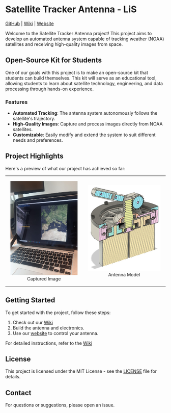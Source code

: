 # Satellite Tracker Antenna - LiS

[GitHub](https://github.com/timnoot/antenna) | [Wiki](https://github.com/timnoot/antenna/wiki) | [Website](https://antenna-six.vercel.app/)

Welcome to the Satellite Tracker Antenna project! This project aims to develop an automated antenna system capable of tracking weather (NOAA) satellites and receiving high-quality images from space.

## Open-Source Kit for Students

One of our goals with this project is to make an open-source kit that students can build themselves. This kit will serve as an educational tool, allowing students to learn about satellite technology, engineering, and data processing through hands-on experience.

### Features

- **Automated Tracking**: The antenna system autonomously follows the satellite's trajectory.
- **High-Quality Images**: Capture and process images directly from NOAA satellites.
- **Customizable**: Easily modify and extend the system to suit different needs and preferences.

## Project Highlights

Here's a preview of what our project has achieved so far:

<table style="margin: 0 auto;">
  <tr>
    <td style="padding: 1rem; text-align: center;">
      <img style="max-height: 32rem; width: auto;" src="https://raw.githubusercontent.com/timnoot/antenna/main/documentation/capture.png" alt="Captured Image">
      Captured Image
    </td>
    <td style="padding: 1rem; text-align: center;">
      <img style="max-height: 32rem; width: auto;" src="https://raw.githubusercontent.com/timnoot/antenna/main/documentation/model.png" alt="Antenna Model">
      Antenna Model
    </td>
  </tr>
</table>

## Getting Started

To get started with the project, follow these steps:
1. Check out our [Wiki](https://github.com/timnoot/antenna/wiki)
2. Build the antenna and electronics.
3. Use our [website](https://antenna-six.vercel.app/) to control your antenna.

For detailed instructions, refer to the [Wiki](https://github.com/timnoot/antenna/wiki)

## License

This project is licensed under the MIT License - see the [LICENSE](https://github.com/timnoot/antenna/blob/main/LICENSE) file for details.

## Contact

For questions or suggestions, please open an issue.
